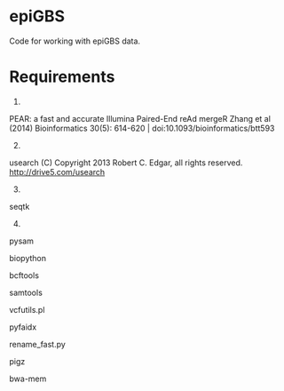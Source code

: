# epiGBS
Code for working with epiGBS data. 
# Requirements
1.

PEAR: a fast and accurate Illumina Paired-End reAd mergeR
Zhang et al (2014) Bioinformatics 30(5): 614-620 | doi:10.1093/bioinformatics/btt593

2.

usearch (C) Copyright 2013 Robert C. Edgar, all rights reserved.
http://drive5.com/usearch

3.

seqtk

4.

pysam

biopython

bcftools

samtools

vcfutils.pl

pyfaidx

rename_fast.py

pigz

bwa-mem
